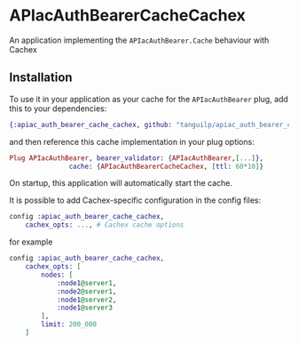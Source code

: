 # APIacAuthBearerCacheCachex

An application implementing the `APIacAuthBearer.Cache` behaviour with Cachex

## Installation

To use it in your application as your cache for the `APIacAuthBearer` plug, add this to your
dependencies:

```elixir
{:apiac_auth_bearer_cache_cachex, github: "tanguilp/apiac_auth_bearer_cache_cachex", tag: "0.2.0"}
```

and then reference this cache implementation in your plug options:
```elixir
Plug APIacAuthBearer, bearer_validator: {APIacAuthBearer,[...]},
		       cache: {APIacAuthBearerCacheCachex, [ttl: 60*10]}

```

On startup, this application will automatically start the cache.

It is possible to add Cachex-specific configuration in the config files:

```elixir
config :apiac_auth_bearer_cache_cachex,
	cachex_opts: ..., # Cachex cache options
```

for example

```elixir
config :apiac_auth_bearer_cache_cachex,
	cachex_opts: [
		nodes: [
			:node1@server1,
			:node2@server1,
			:node1@server2,
			:node1@server3
		],
		limit: 200_000
	]
```
